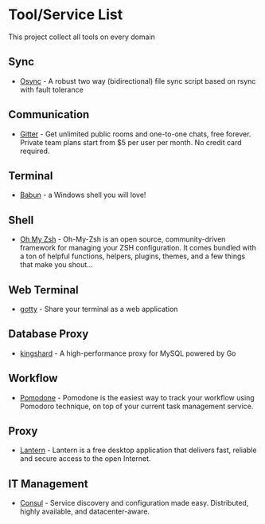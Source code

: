 # Tool/Service List
This project collect all tools on every domain

## Sync
- [Osync](https://github.com/deajan/osync) - A robust two way (bidirectional) file sync script based on rsync with fault tolerance

## Communication
- [Gitter](https://gitter.im/) - Get unlimited public rooms and one-to-one chats, free forever. Private team plans start from $5 per user per month. No credit card required.

## Terminal
- [Babun](http://babun.github.io/) - a Windows shell you will love!

## Shell
- [Oh My Zsh](http://ohmyz.sh/) - Oh-My-Zsh is an open source, community-driven framework for managing your ZSH configuration. It comes bundled with a ton of helpful functions, helpers, plugins, themes, and a few things that make you shout...

## Web Terminal
- [gotty](https://github.com/yudai/gotty) - Share your terminal as a web application

## Database Proxy
- [kingshard](https://github.com/flike/kingshard) - A high-performance proxy for MySQL powered by Go

## Workflow
- [Pomodone](http://pomodoneapp.com/) - Pomodone is the easiest way to track your workflow using Pomodoro technique, on top of your current task management service.

## Proxy
- [Lantern](https://getlantern.org/) - Lantern is a free desktop application that delivers fast, reliable and secure access to the open Internet.

## IT Management
- [Consul](https://www.consul.io/) - Service discovery and configuration made easy. Distributed, highly available, and datacenter-aware.
